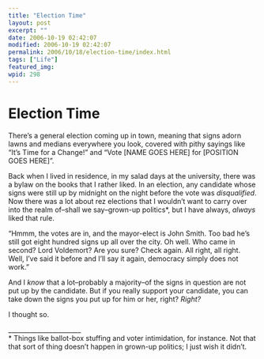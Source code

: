 ```yaml
---
title: "Election Time"
layout: post
excerpt: ""
date: 2006-10-19 02:42:07
modified: 2006-10-19 02:42:07
permalink: 2006/10/18/election-time/index.html
tags: ["Life"]
featured_img: 
wpid: 298
---
```


# Election Time

There’s a general election coming up in town, meaning that signs adorn lawns and medians everywhere you look, covered with pithy sayings like “It’s Time for a Change!” and “Vote \[NAME GOES HERE\] for \[POSITION GOES HERE\]”.

Back when I lived in residence, in my salad days at the university, there was a bylaw on the books that I rather liked. In an election, any candidate whose signs were still up by midnight on the night before the vote was *disqualified*. Now there was a lot about rez elections that I wouldn’t want to carry over into the realm of–shall we say–grown-up politics\*, but I have always, *always* liked that rule.

“Hmmm, the votes are in, and the mayor-elect is John Smith. Too bad he’s still got eight hundred signs up all over the city. Oh well. Who came in second? Lord Voldemort? Are you sure? Check again. All right, all right. Well, I’ve said it before and I’ll say it again, democracy simply does not work.”

And I *know* that a lot–probably a majority–of the signs in question are not put up by the candidate. But if you really support your candidate, you can take down the signs you put up for him or her, right? *Right?*

I thought so.

\_\_\_\_\_\_\_\_\_\_\_\_\_\_\_\_\_\_\_\_\_\_\_  
\* Things like ballot-box stuffing and voter intimidation, for instance. Not that that sort of thing doesn’t happen in grown-up politics; I just wish it didn’t.